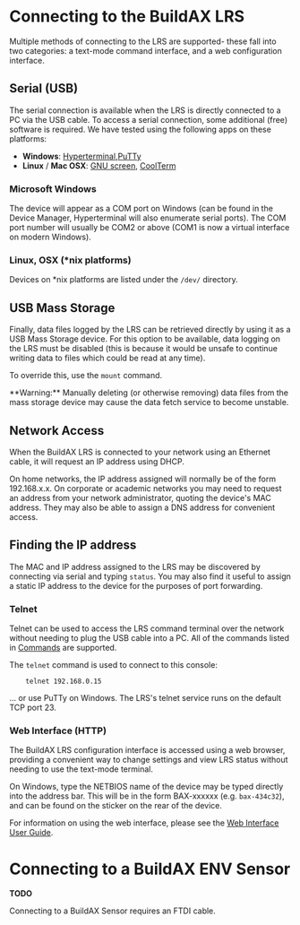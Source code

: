 
[//]: # (LRS Connection Guide)

# Connecting to the BuildAX LRS

Multiple methods of connecting to the LRS are supported- these fall into 
two categories: a text-mode command interface, and a web configuration 
interface.


## Serial (USB)

The serial connection is available when the LRS is directly connected to a 
PC via the USB cable. To access a serial connection, some additional (free)
software is required. We have tested using the following apps on these 
platforms:

 * __Windows__: [Hyperterminal](#),[PuTTy](http://www.chiark.greenend.org.uk/~sgtatham/putty/)
 * __Linux__ / __Mac OSX__: [GNU screen](http://www.gnu.org/software/screen/), [CoolTerm](http://freeware.the-meiers.org/)



### Microsoft Windows

The device will appear as a COM port on Windows (can be found in the Device 
Manager, Hyperterminal will also enumerate serial ports). The COM port number 
will usually be COM2 or above (COM1 is now a virtual interface on modern 
Windows).

### Linux, OSX (*nix platforms)

Devices on *nix platforms are listed under the `/dev/` directory. 



## USB Mass Storage

Finally, data files logged by the LRS can be retrieved directly by using 
it as a USB Mass Storage device. For this option to be available, data 
logging on the LRS must be disabled (this is because it would be 
unsafe to continue writing data to files which could be read at any time).

To override this, use the `mount` command.


<span class="alert alert-warn"> 
**Warning:** Manually deleting (or otherwise removing) data files from the mass storage device may cause the 
data fetch service to become unstable.
</span>


## Network Access

When the BuildAX LRS is connected to your network using an Ethernet cable, it 
will request an IP address using DHCP.

On home networks, the IP address assigned will normally be of the form
192.168.x.x. On corporate or academic networks you may need to request an
address from your network administrator, quoting the device's MAC address. 
They may also be able to assign a DNS address for convenient access.

## Finding the IP address
The MAC and IP address assigned to the LRS may be discovered by connecting 
via serial and typing `status`. You may also find it useful to assign a static 
IP address to the device for the purposes of port forwarding.



### Telnet

Telnet can be used to access the LRS command terminal over the network 
without needing to plug the USB cable into a PC. All of the commands listed in 
[Commands](commands.md) are supported.

The `telnet` command is used to connect to this console:


````
	telnet 192.168.0.15
````

... or use PuTTy on Windows. The LRS's telnet service runs on the default 
TCP port 23.


### Web Interface (HTTP)

The BuildAX LRS configuration interface is accessed using a web browser, 
providing a convenient way to change settings and view LRS status without
needing to use the text-mode terminal. 

On Windows, type the NETBIOS name of the device may be typed directly into the
address bar. This will be in the form BAX-xxxxxx (e.g. `bax-434c32`), and can 
be found on the sticker on the rear of the device.

For information on using the web interface, please see the [Web Interface User Guide](user-guide.md).




# Connecting to a BuildAX ENV Sensor

**TODO**

Connecting to a BuildAX Sensor requires an FTDI cable.

